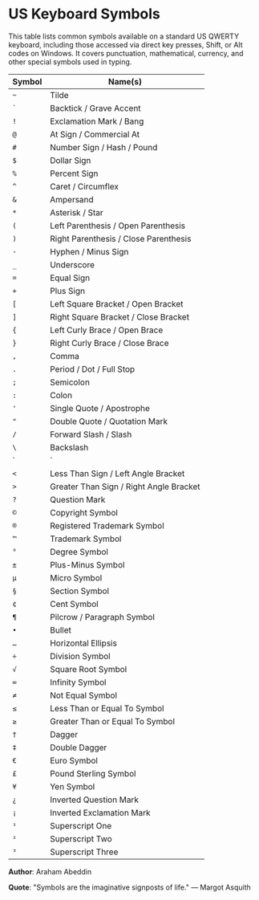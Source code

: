 # US Keyboard Symbols

This table lists common symbols available on a standard US QWERTY keyboard, including those accessed via direct key presses, Shift, or Alt codes on Windows. It covers punctuation, mathematical, currency, and other special symbols used in typing.

| Symbol | Name(s) |
|--------|---------|
| `~` | Tilde |
| `` ` `` | Backtick / Grave Accent |
| `!` | Exclamation Mark / Bang |
| `@` | At Sign / Commercial At |
| `#` | Number Sign / Hash / Pound |
| `$` | Dollar Sign |
| `%` | Percent Sign |
| `^` | Caret / Circumflex |
| `&` | Ampersand |
| `*` | Asterisk / Star |
| `(` | Left Parenthesis / Open Parenthesis |
| `)` | Right Parenthesis / Close Parenthesis |
| `-` | Hyphen / Minus Sign |
| `_` | Underscore |
| `=` | Equal Sign |
| `+` | Plus Sign |
| ``[`` | Left Square Bracket / Open Bracket |
| ``]`` | Right Square Bracket / Close Bracket |
| `{` | Left Curly Brace / Open Brace |
| `}` | Right Curly Brace / Close Brace |
| `,` | Comma |
| `.` | Period / Dot / Full Stop |
| `;` | Semicolon |
| `:` | Colon |
| `'` | Single Quote / Apostrophe |
| `"` | Double Quote / Quotation Mark |
| `/` | Forward Slash / Slash |
| `\` | Backslash |
| `|` | Vertical Bar / Pipe |
| `<` | Less Than Sign / Left Angle Bracket |
| `>` | Greater Than Sign / Right Angle Bracket |
| `?` | Question Mark |
| `©` | Copyright Symbol |
| `®` | Registered Trademark Symbol |
| `™` | Trademark Symbol |
| `°` | Degree Symbol |
| `±` | Plus-Minus Symbol |
| `µ` | Micro Symbol |
| `§` | Section Symbol |
| `¢` | Cent Symbol |
| `¶` | Pilcrow / Paragraph Symbol |
| `•` | Bullet |
| `…` | Horizontal Ellipsis |
| `÷` | Division Symbol |
| `√` | Square Root Symbol |
| `∞` | Infinity Symbol |
| `≠` | Not Equal Symbol |
| `≤` | Less Than or Equal To Symbol |
| `≥` | Greater Than or Equal To Symbol |
| `†` | Dagger |
| `‡` | Double Dagger |
| `€` | Euro Symbol |
| `£` | Pound Sterling Symbol |
| `¥` | Yen Symbol |
| `¿` | Inverted Question Mark |
| `¡` | Inverted Exclamation Mark |
| `¹` | Superscript One |
| `²` | Superscript Two |
| `³` | Superscript Three |

**Author**: Araham Abeddin

**Quote**: "Symbols are the imaginative signposts of life." — Margot Asquith
